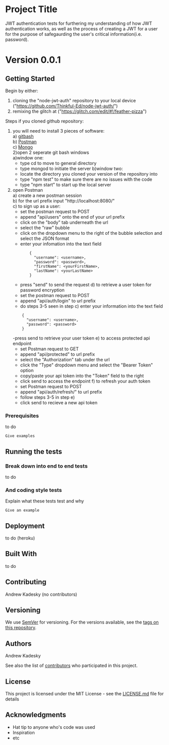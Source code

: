 # Project Title

JWT authentication tests for furthering my understanding of how JWT authentication works, as well as the process of creating a JWT for a user
for the purpose of safegaurding the user's critical information(i.e. password).

# Version 0.0.1

## Getting Started

Begin by either:
  1) cloning the "node-jwt-auth" repository to your local device ("https://github.com/Thinkful-Ed/node-jwt-auth/")
  2) remixing the glitch at ("https://glitch.com/edit/#!/feather-pizza")
  
Steps if you cloned github repository:  
  1) you will need to install 3 pieces of software:  
    a) [gitbash](https://gitforwindows.org/)  
    b) [Postman](https://www.getpostman.com/)  
    c) [Mongo](https://www.mongodb.com/download-center#community)  
  2)open 2 seperate git bash windows  
    a)window one:  
      - type cd to move to general directory
      - type mongod to initiate the server
    b)window two:  
      - locate the directory you cloned your version of the repository into
      - type "npm test" to make sure there are no issues with the code
      - type "npm start" to start up the local server
  3) open Postman  
    a) create a new postman session  
    b) for the url prefix input "http://localhost:8080/"  
    c) to sign up as a user:  
      - set the postman request to POST
      - append "api/users" onto the end of your url prefix
      - click on the "body" tab underneath the url
      - select the "raw" bubble
      - click on the dropdown menu to the right of the bubble selection and select the JSON format
      - enter your infomation into the text field
        ```
            {
              "username": <username>,
              "password": <password>,
              "firstName": <yourFirstName>,
              "lastName": <yourLastName>
            }
        ```
      - press "send" to send the request
    d) to retrieve a user token for password encryption
      - set the postman request to POST
      - append "api/auth/login" to url prefix
      - do steps 3-5 seen in step c)
      enter your information into the text field
      ```
          {
            "username": <username>,
            "password": <password>
          }
      ```
      -press send to retrieve your user token
    e) to access protected api endpoint
      - set Postman request to GET
      - append "api/protected" to url prefix
      - select the "Authorization" tab under the url
      - click the "Type" dropdown menu and select the "Bearer Token" option
      - copy/paste your api token into the "Token" field to the right
      - click send to access the endpoint
    f) to refresh your auth token
      - set Postman request to POST
      - append "api/auth/refresh/" to url prefix
      - follow steps 3-5 in step e)
      - click send to recieve a new api token
  

### Prerequisites

to do

```
Give examples
```

## Running the tests



### Break down into end to end tests

to do

### And coding style tests

Explain what these tests test and why

```
Give an example
```

## Deployment

to do (heroku)

## Built With

to do

## Contributing

Andrew Kadesky (no contributors)

## Versioning

We use [SemVer](http://semver.org/) for versioning. For the versions available, see the [tags on this repository](https://github.com/your/project/tags).

## Authors
Andrew Kadesky

See also the list of [contributors](https://github.com/your/project/contributors) who participated in this project.

## License

This project is licensed under the MIT License - see the [LICENSE.md](LICENSE.md) file for details

## Acknowledgments

* Hat tip to anyone who's code was used
* Inspiration
* etc
